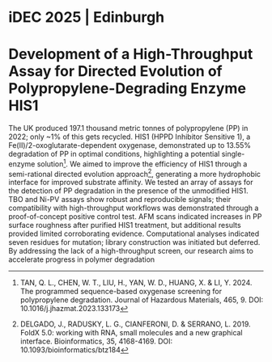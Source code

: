 # iDEC 2025 | Edinburgh

# Development of a High-Throughput Assay for Directed Evolution of Polypropylene-Degrading Enzyme HIS1



The UK produced 197.1 thousand metric tonnes of polypropylene (PP) in 2022; only ~1% of this
gets recycled. HIS1 (HPPD Inhibitor Sensitive 1), a Fe(II)/2-oxoglutarate-dependent oxygenase,
demonstrated up to 13.55% degradation of PP in optimal conditions, highlighting a potential
single-enzyme solution[^1]. We aimed to improve the efficiency of HIS1 through a
semi-rational directed evolution approach[^2], generating a more
hydrophobic interface for improved substrate affinity. We tested an array of assays for the
detection of PP degradation in the presence of the unmodified HIS1. TBO and Ni-PV assays
show robust and reproducible signals; their compatibility with high-throughput workflows was
demonstrated through a proof-of-concept positive control test. AFM scans indicated increases in
PP surface roughness after purified HIS1 treatment, but additional results provided limited
corroborating evidence. Computational analyses indicated seven residues for mutation; library
construction was initiated but deferred. By addressing the lack of a high-throughput screen, our
research aims to accelerate progress in polymer degradation

[^1]: TAN, Q. L., CHEN, W. T., LIU, H., YAN, W. D., HUANG, X. & LI, Y. 2024. The programmed sequence-based oxygenase screening for polypropylene degradation. Journal of Hazardous Materials, 465, 9. DOI: 10.1016/j.jhazmat.2023.133173

[^2]: DELGADO, J., RADUSKY, L. G., CIANFERONI, D. & SERRANO, L. 2019. FoldX 5.0: working with RNA, small molecules and a new graphical interface. Bioinformatics, 35, 4168-4169. DOI: 10.1093/bioinformatics/btz184
